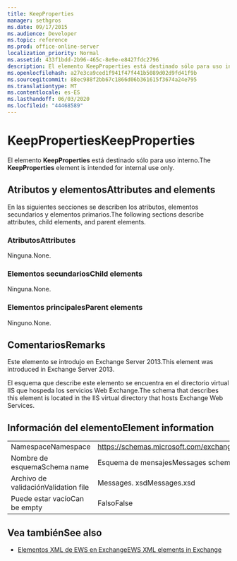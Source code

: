 ```yaml
---
title: KeepProperties
manager: sethgros
ms.date: 09/17/2015
ms.audience: Developer
ms.topic: reference
ms.prod: office-online-server
localization_priority: Normal
ms.assetid: 433f1bdd-2b96-465c-8e9e-e8427fdc2796
description: El elemento KeepProperties está destinado sólo para uso interno.
ms.openlocfilehash: a27e3ca9ced1f941f47f441b5089d02d9fd41f9b
ms.sourcegitcommit: 88ec988f2bb67c1866d06b361615f3674a24e795
ms.translationtype: MT
ms.contentlocale: es-ES
ms.lasthandoff: 06/03/2020
ms.locfileid: "44468589"
---
```

# <a name="keepproperties"></a><span data-ttu-id="cfe7a-103">KeepProperties</span><span class="sxs-lookup"><span data-stu-id="cfe7a-103">KeepProperties</span></span>

<span data-ttu-id="cfe7a-104">El elemento **KeepProperties** está destinado sólo para uso interno.</span><span class="sxs-lookup"><span data-stu-id="cfe7a-104">The **KeepProperties** element is intended for internal use only.</span></span> 

## <a name="attributes-and-elements"></a><span data-ttu-id="cfe7a-105">Atributos y elementos</span><span class="sxs-lookup"><span data-stu-id="cfe7a-105">Attributes and elements</span></span>

<span data-ttu-id="cfe7a-106">En las siguientes secciones se describen los atributos, elementos secundarios y elementos primarios.</span><span class="sxs-lookup"><span data-stu-id="cfe7a-106">The following sections describe attributes, child elements, and parent elements.</span></span>
  
### <a name="attributes"></a><span data-ttu-id="cfe7a-107">Atributos</span><span class="sxs-lookup"><span data-stu-id="cfe7a-107">Attributes</span></span>

<span data-ttu-id="cfe7a-108">Ninguna.</span><span class="sxs-lookup"><span data-stu-id="cfe7a-108">None.</span></span>
  
### <a name="child-elements"></a><span data-ttu-id="cfe7a-109">Elementos secundarios</span><span class="sxs-lookup"><span data-stu-id="cfe7a-109">Child elements</span></span>

<span data-ttu-id="cfe7a-110">Ninguna.</span><span class="sxs-lookup"><span data-stu-id="cfe7a-110">None.</span></span>
  
### <a name="parent-elements"></a><span data-ttu-id="cfe7a-111">Elementos principales</span><span class="sxs-lookup"><span data-stu-id="cfe7a-111">Parent elements</span></span>

<span data-ttu-id="cfe7a-112">Ninguno.</span><span class="sxs-lookup"><span data-stu-id="cfe7a-112">None.</span></span>
  
## <a name="remarks"></a><span data-ttu-id="cfe7a-113">Comentarios</span><span class="sxs-lookup"><span data-stu-id="cfe7a-113">Remarks</span></span>

<span data-ttu-id="cfe7a-114">Este elemento se introdujo en Exchange Server 2013.</span><span class="sxs-lookup"><span data-stu-id="cfe7a-114">This element was introduced in Exchange Server 2013.</span></span>
  
<span data-ttu-id="cfe7a-115">El esquema que describe este elemento se encuentra en el directorio virtual IIS que hospeda los servicios Web Exchange.</span><span class="sxs-lookup"><span data-stu-id="cfe7a-115">The schema that describes this element is located in the IIS virtual directory that hosts Exchange Web Services.</span></span>
  
## <a name="element-information"></a><span data-ttu-id="cfe7a-116">Información del elemento</span><span class="sxs-lookup"><span data-stu-id="cfe7a-116">Element information</span></span>

|||
|:-----|:-----|
|<span data-ttu-id="cfe7a-117">Namespace</span><span class="sxs-lookup"><span data-stu-id="cfe7a-117">Namespace</span></span>  <br/> |https://schemas.microsoft.com/exchange/services/2006/messages  <br/> |
|<span data-ttu-id="cfe7a-118">Nombre de esquema</span><span class="sxs-lookup"><span data-stu-id="cfe7a-118">Schema name</span></span>  <br/> |<span data-ttu-id="cfe7a-119">Esquema de mensajes</span><span class="sxs-lookup"><span data-stu-id="cfe7a-119">Messages schema</span></span>  <br/> |
|<span data-ttu-id="cfe7a-120">Archivo de validación</span><span class="sxs-lookup"><span data-stu-id="cfe7a-120">Validation file</span></span>  <br/> |<span data-ttu-id="cfe7a-121">Messages. xsd</span><span class="sxs-lookup"><span data-stu-id="cfe7a-121">Messages.xsd</span></span>  <br/> |
|<span data-ttu-id="cfe7a-122">Puede estar vacío</span><span class="sxs-lookup"><span data-stu-id="cfe7a-122">Can be empty</span></span>  <br/> |<span data-ttu-id="cfe7a-123">Falso</span><span class="sxs-lookup"><span data-stu-id="cfe7a-123">False</span></span>  <br/> |
   
## <a name="see-also"></a><span data-ttu-id="cfe7a-124">Vea también</span><span class="sxs-lookup"><span data-stu-id="cfe7a-124">See also</span></span>



- [<span data-ttu-id="cfe7a-125">Elementos XML de EWS en Exchange</span><span class="sxs-lookup"><span data-stu-id="cfe7a-125">EWS XML elements in Exchange</span></span>](ews-xml-elements-in-exchange.md)

